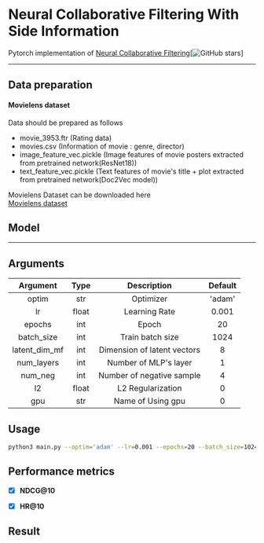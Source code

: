 # Neural Collaborative Filtering With Side Information 

Pytorch implementation of [Neural Collaborative Filtering](https://arxiv.org/abs/1708.05031)[![GitHub stars](https://img.shields.io/github/stars/hexiangnan/neural_collaborative_filtering.svg?logo=github&label=Stars)] 

---

## Data preparation 

#### Movielens dataset
Data should be prepared as follows
- movie_3953.ftr (Rating data)
- movies.csv (Information of movie : genre, director)
- image_feature_vec.pickle (Image features of movie posters extracted from pretrained network(ResNet18))
- text_feature_vec.pickle (Text features of movie's title + plot extracted from pretrained network(Doc2Vec model))


Movielens Dataset can be downloaded here<br>
[Movielens dataset](https://drive.google.com/drive/folders/15T7s2DDFt1HLlwRVw4ytViKE2rAAXgsj)


## Model


---


## Arguments 

| Argument | Type | Description | Default |
|:---:|:---:|:---:|:---:|
|optim|str|Optimizer|'adam'|
|lr|float|Learning Rate|0.001|
|epochs|int|Epoch|20|
|batch_size|int|Train batch size|1024|
|latent_dim_mf|int|Dimension of latent vectors|8|
|num_layers|int|Number of MLP's layer |1|
|num_neg|int|Number of negative sample|4|
|l2|float|L2 Regularization|0|
|gpu|str|Name of Using gpu|0|

## Usage 

```sh
python3 main.py --optim='adam' --lr=0.001 --epochs=20 --batch_size=1024 --latent_dim_mf=8 --num_layers=1 --num_neg=4 --gpu=0
```

## Performance metrics
- [x] **NDCG@10**
- [x] **HR@10**


## Result

